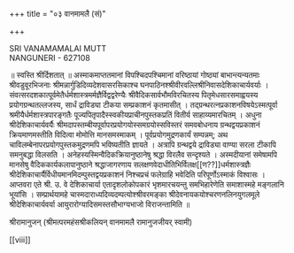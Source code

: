 +++
title = "०३ वानमामलै (सं)"

+++

SRI VANAMAMALAI MUTT  
NANGUNERI - 627108 

॥ स्वस्ति श्रीर्दिशतात् ॥ अस्माकमाप्ततमानां विपश्चिदपश्चिमानां वरिष्ठायां गोष्ठ्यां बाभान्त्यन्यतमाः श्रीवडुवूरभिजनाः श्रीमन्नार्गुडिदिव्यदेशवासरसिकाश्च घनपाठिनश्श्रीवीरवल्लिश्रीनिवासदेशिकाचार्यवर्याः । संवत्सरदशकात्पूर्वमेतैर्धर्मशास्त्रमर्मज्ञैर्विद्वद्वरेण्यैः श्रीवैदिकसार्वभौमविरचितस्य पितृमेधसारसमाह्वयस्य प्रयोगग्रन्थतल्लजस्य, सार्धं द्राविड्या टीकया सम्प्रकाशनं कृतमासीत् । तद्ग्रन्थरत्नप्रकाशनविषयेऽस्मत्पूर्वा श्रमीयैर्धर्मशास्त्रपारङ्गतैः पूज्यपितृपादैस्स्वकीयप्राचीनपुस्तकप्रतिं वितीर्य साहाय्यमारचितम् । अधुना श्रीदेशिकाचार्यवर्यैः श्रीमदापस्तम्बीयपूर्वापरप्रयोगयोस्समग्रयोस्सविस्तरं समवबोधनाय ग्रन्थद्वयप्रकाशनं क्रियमाणमस्तीति विदित्वा मोमोत्ति मानसमस्माकम् । पूर्वप्रयोगमुद्रणकार्यं सम्पन्नम्; अथ चाविलम्बेनापरप्रयोगपुस्तकमुद्रणमपि भविष्यतीति ज्ञायते । अत्रापि ग्रन्थद्वये द्राविड्या वाण्या सरला टीकापि समनुबद्धा विलसति । अनेहस्यस्मिन्वैदिकक्रियानुष्ठानेषु श्रद्धा विरलैव सन्दृश्यते । अस्मदीयानां समेषामपि मानसेषु वैदिककार्यकलापानुष्ठाने श्रद्धाजागरणाय सलक्षणवेदाधीतिभिर्विलक्ष[[ण??]]धर्मशास्त्रज्ञैः श्रीदेशिकाचार्यैर्विधीयमानमिदम्पुस्तद्वयप्रकाशनं निश्चप्रचं फलेग्राहि भवेदिति परिपूर्णोऽस्माकं विश्वासः । आप्तवरा एते श्री. उ. वे देशिकाचार्या एतादृशलोकोपकारं भृशमारचयन्तु समभिहारेणेति समाशास्महे मङ्गलानि भूयांसि । सम्प्रार्थयामहे चास्मदाराध्यदिव्यदम्पत्योश्श्रीवरमङ्का श्रीदेवनायकयोश्चरणनलिनयुगलमूले श्रीदेशिकाचार्यवर्या आयुरारोग्यादिसमस्तसौभाग्यभाजो विराजन्तामिति ॥

श्रीरामानुजन् (श्रीमत्परमहंसश्रीकलियन् वानमामलै रामानुजजीयर् स्वामी)

[[viii]]
